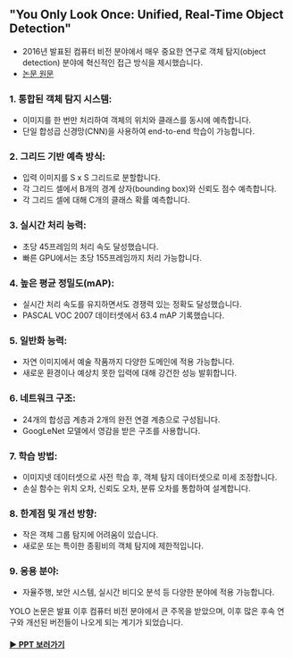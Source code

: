## "You Only Look Once: Unified, Real-Time Object Detection"
- 2016년 발표된 컴퓨터 비전 분야에서 매우 중요한 연구로 객체 탐지(object detection) 분야에 혁신적인 접근 방식을 제시했습니다.
- [논문 원문](https://arxiv.org/pdf/1506.02640)

### 1. 통합된 객체 탐지 시스템:
- 이미지를 한 번만 처리하여 객체의 위치와 클래스를 동시에 예측합니다.
- 단일 합성곱 신경망(CNN)을 사용하여 end-to-end 학습이 가능합니다.

### 2. 그리드 기반 예측 방식:
- 입력 이미지를 S x S 그리드로 분할합니다.
- 각 그리드 셀에서 B개의 경계 상자(bounding box)와 신뢰도 점수 예측합니다.
- 각 그리드 셀에 대해 C개의 클래스 확률 예측합니다.

### 3. 실시간 처리 능력:
- 초당 45프레임의 처리 속도 달성했습니다.
- 빠른 GPU에서는 초당 155프레임까지 처리 가능합니다.

### 4. 높은 평균 정밀도(mAP):
- 실시간 처리 속도를 유지하면서도 경쟁력 있는 정확도 달성했습니다.
- PASCAL VOC 2007 데이터셋에서 63.4 mAP 기록했습니다.

### 5. 일반화 능력:
- 자연 이미지에서 예술 작품까지 다양한 도메인에 적용 가능합니다.
- 새로운 환경이나 예상치 못한 입력에 대해 강건한 성능 발휘합니다.

### 6. 네트워크 구조:
- 24개의 합성곱 계층과 2개의 완전 연결 계층으로 구성됩니다.
- GoogLeNet 모델에서 영감을 받은 구조를 사용합니다.

### 7. 학습 방법:
- 이미지넷 데이터셋으로 사전 학습 후, 객체 탐지 데이터셋으로 미세 조정합니다.
- 손실 함수는 위치 오차, 신뢰도 오차, 분류 오차를 통합하여 설계합니다.

### 8. 한계점 및 개선 방향:
- 작은 객체 그룹 탐지에 어려움이 있습니다.
- 새로운 또는 특이한 종횡비의 객체 탐지에 제한적입니다.

### 9. 응용 분야:
- 자율주행, 보안 시스템, 실시간 비디오 분석 등 다양한 분야에 적용 가능합니다.

YOLO 논문은 발표 이후 컴퓨터 비전 분야에서 큰 주목을 받았으며, 이후 많은 후속 연구와 개선된 버전들이 나오게 되는 계기가 되었습니다.

#### [▶︎ PPT 보러가기](https://github.com/hwd0ng/You_Only_Look_Once/blob/main/YOLO_v1%E1%84%82%E1%85%A9%E1%86%AB%E1%84%86%E1%85%AE%E1%86%AB_%E1%84%87%E1%85%A1%E1%86%AF%E1%84%91%E1%85%AD.pdf)
